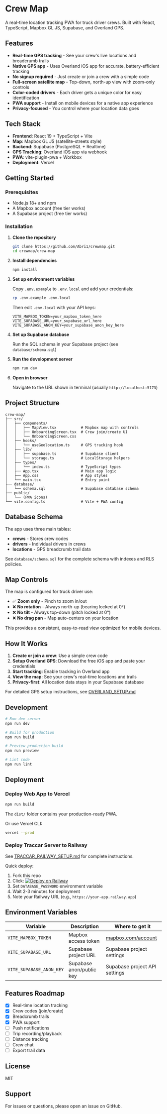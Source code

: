 # Crew Map

A real-time location tracking PWA for truck driver crews. Built with React, TypeScript, Mapbox GL JS, Supabase, and Overland GPS.

## Features

- **Real-time GPS tracking** - See your crew's live locations and breadcrumb trails
- **Native GPS app** - Uses Overland iOS app for accurate, battery-efficient tracking
- **No signup required** - Just create or join a crew with a simple code
- **Full-screen satellite map** - Top-down, north-up view with zoom-only controls
- **Color-coded drivers** - Each driver gets a unique color for easy identification
- **PWA support** - Install on mobile devices for a native app experience
- **Privacy-focused** - You control where your location data goes

## Tech Stack

- **Frontend**: React 19 + TypeScript + Vite
- **Map**: Mapbox GL JS (satellite-streets style)
- **Backend**: Supabase (PostgreSQL + Realtime)
- **GPS Tracking**: Overland iOS app via webhook
- **PWA**: vite-plugin-pwa + Workbox
- **Deployment**: Vercel

## Getting Started

### Prerequisites

- Node.js 18+ and npm
- A Mapbox account (free tier works)
- A Supabase project (free tier works)

### Installation

1. **Clone the repository**
   ```bash
   git clone https://github.com/Abri1/crewmap.git
   cd crewmap/crew-map
   ```

2. **Install dependencies**
   ```bash
   npm install
   ```

3. **Set up environment variables**

   Copy `.env.example` to `.env.local` and add your credentials:
   ```bash
   cp .env.example .env.local
   ```

   Then edit `.env.local` with your API keys:
   ```env
   VITE_MAPBOX_TOKEN=your_mapbox_token_here
   VITE_SUPABASE_URL=your_supabase_url_here
   VITE_SUPABASE_ANON_KEY=your_supabase_anon_key_here
   ```

4. **Set up Supabase database**

   Run the SQL schema in your Supabase project (see `database/schema.sql`)

5. **Run the development server**
   ```bash
   npm run dev
   ```

6. **Open in browser**

   Navigate to the URL shown in terminal (usually `http://localhost:5173`)

## Project Structure

```
crew-map/
├── src/
│   ├── components/
│   │   ├── MapView.tsx           # Mapbox map with controls
│   │   ├── OnboardingScreen.tsx  # Crew join/create UI
│   │   └── OnboardingScreen.css
│   ├── hooks/
│   │   └── useGeolocation.ts     # GPS tracking hook
│   ├── lib/
│   │   ├── supabase.ts           # Supabase client
│   │   └── storage.ts            # LocalStorage helpers
│   ├── types/
│   │   └── index.ts              # TypeScript types
│   ├── App.tsx                   # Main app logic
│   ├── App.css                   # App styles
│   └── main.tsx                  # Entry point
├── database/
│   └── schema.sql                # Supabase database schema
├── public/
│   └── (PWA icons)
└── vite.config.ts                # Vite + PWA config
```

## Database Schema

The app uses three main tables:

- **crews** - Stores crew codes
- **drivers** - Individual drivers in crews
- **locations** - GPS breadcrumb trail data

See `database/schema.sql` for the complete schema with indexes and RLS policies.

## Map Controls

The map is configured for truck driver use:

- ✅ **Zoom only** - Pinch to zoom in/out
- ❌ **No rotation** - Always north-up (bearing locked at 0°)
- ❌ **No tilt** - Always top-down (pitch locked at 0°)
- ❌ **No drag pan** - Map auto-centers on your location

This provides a consistent, easy-to-read view optimized for mobile devices.

## How It Works

1. **Create or join a crew**: Use a simple crew code
2. **Setup Overland GPS**: Download the free iOS app and paste your credentials
3. **Start tracking**: Enable tracking in Overland app
4. **View the map**: See your crew's real-time locations and trails
5. **Privacy-first**: All location data stays in your Supabase database

For detailed GPS setup instructions, see [OVERLAND_SETUP.md](./OVERLAND_SETUP.md)

## Development

```bash
# Run dev server
npm run dev

# Build for production
npm run build

# Preview production build
npm run preview

# Lint code
npm run lint
```

## Deployment

### Deploy Web App to Vercel

```bash
npm run build
```

The `dist/` folder contains your production-ready PWA.

Or use Vercel CLI:
```bash
vercel --prod
```

### Deploy Traccar Server to Railway

See [TRACCAR_RAILWAY_SETUP.md](./TRACCAR_RAILWAY_SETUP.md) for complete instructions.

Quick deploy:
1. Fork this repo
2. Click: [![Deploy on Railway](https://railway.app/button.svg)](https://railway.app/new/template?template=https://github.com/Abri1/crewmap)
3. Set `DATABASE_PASSWORD` environment variable
4. Wait 2-3 minutes for deployment
5. Note your Railway URL (e.g., `https://your-app.railway.app`)

## Environment Variables

| Variable | Description | Where to get it |
|----------|-------------|-----------------|
| `VITE_MAPBOX_TOKEN` | Mapbox access token | [mapbox.com/account](https://account.mapbox.com/access-tokens/) |
| `VITE_SUPABASE_URL` | Supabase project URL | Supabase project settings |
| `VITE_SUPABASE_ANON_KEY` | Supabase anon/public key | Supabase project API settings |

## Features Roadmap

- [x] Real-time location tracking
- [x] Crew codes (join/create)
- [x] Breadcrumb trails
- [x] PWA support
- [ ] Push notifications
- [ ] Trip recording/playback
- [ ] Distance tracking
- [ ] Crew chat
- [ ] Export trail data

## License

MIT

## Support

For issues or questions, please open an issue on GitHub.
